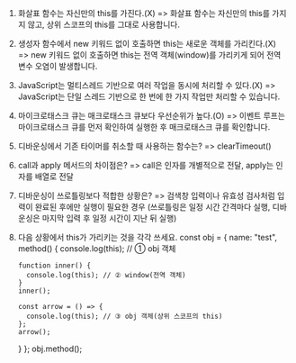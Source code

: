 1.  화살표 함수는 자신만의 this를 가진다.(X)
    => 화살표 함수는 자신만의 this를 가지지 않고, 상위 스코프의 this를 그대로 사용합니다.

2.  생성자 함수에서 new 키워드 없이 호출하면 this는 새로운 객체를 가리킨다.(X)
    => new 키워드 없이 호출하면 this는 전역 객체(window)를 가리키게 되어 전역 변수 오염이 발생합니다.

3.  JavaScript는 멀티스레드 기반으로 여러 작업을 동시에 처리할 수 있다.(X)
    => JavaScript는 단일 스레드 기반으로 한 번에 한 가지 작업만 처리할 수 있습니다.

4.  마이크로태스크 큐는 매크로태스크 큐보다 우선순위가 높다.(O)
    => 이벤트 루프는 마이크로태스크 큐를 먼저 확인하여 실행한 후 매크로태스크 큐를 확인합니다.

5.  디바운싱에서 기존 타이머를 취소할 때 사용하는 함수는?
    => clearTimeout()

6.  call과 apply 메서드의 차이점은?
    => call은 인자를 개별적으로 전달, apply는 인자를 배열로 전달

7.  디바운싱이 쓰로틀링보다 적합한 상황은?
    => 검색창 입력이나 유효성 검사처럼 입력이 완료된 후에만 실행이 필요한 경우
    (쓰로틀링은 일정 시간 간격마다 실행, 디바운싱은 마지막 입력 후 일정 시간이 지난 뒤 실행)

8.  다음 상황에서 this가 가리키는 것을 각각 쓰세요.
    const obj = {
    name: "test",
    method() {
    console.log(this); // ① obj 객체

        function inner() {
          console.log(this); // ② window(전역 객체)
        }
        inner();

        const arrow = () => {
          console.log(this); // ③ obj 객체(상위 스코프의 this)
        };
        arrow();

    }
    };
    obj.method();
